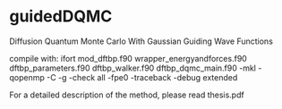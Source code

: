 # guidedDQMC
Diffusion Quantum Monte Carlo With Gaussian Guiding Wave Functions

compile with: 
ifort mod_dftbp.f90 wrapper_energyandforces.f90 dftbp_parameters.f90 dftbp_walker.f90 dftbp_dqmc_main.f90 -mkl -qopenmp -C -g -check all -fpe0 -traceback -debug extended

For a detailed description of the method, please read thesis.pdf

